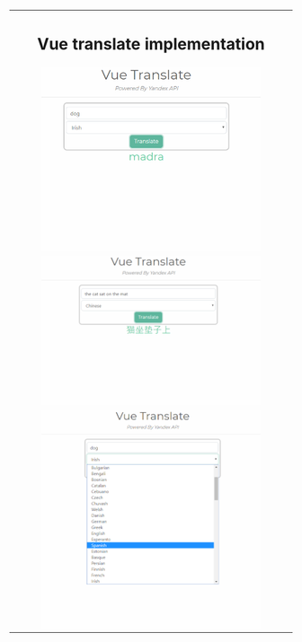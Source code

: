 <table>
		<th colspan="3"><h1><b>Vue translate implementation</b></h1></th>
  <tr>
    <td width="10%"></td>
    <td><img src="https://github.com/iluso-6/Vue-Translate/blob/master/screenshots/main.PNG?raw=true"></td>
    <td width="10%"></td>

<br><br>

  </tr>
    <tr>
    <td width="10%"></td>
    <td><img src="https://github.com/iluso-6/Vue-Translate/blob/master/screenshots/sentence.PNG?raw=true"></td>
    <td width="10%"></td>

<br><br>

  </tr>
    <tr>
    <td width="10%"></td>
    <td><img src="https://github.com/iluso-6/Vue-Translate/blob/master/screenshots/langs.PNG?raw=true"></td>
    <td width="10%"></td>

<br><br>

  </tr>
</table>  


